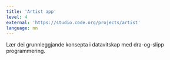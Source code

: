 ```yaml
---
title: 'Artist app'
level: 4
external: 'https://studio.code.org/projects/artist'
language: nn
---
```


Lær dei grunnleggjande konsepta i datavitskap med 
dra-og-slipp programmering.
